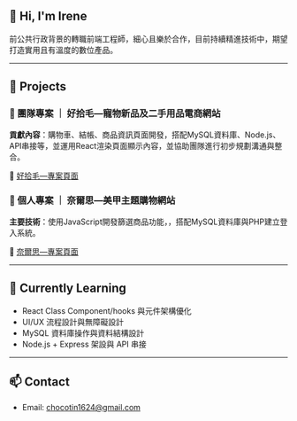 

<!--
**jia-yiii/jia-yiii** is a ✨ _special_ ✨ repository because its `README.md` (this file) appears on your GitHub profile.

Here are some ideas to get you started:

- 🔭 I’m currently working on ...
- 🌱 I’m currently learning ...
- 👯 I’m looking to collaborate on ...
- 🤔 I’m looking for help with ...
- 💬 Ask me about ...
- 📫 How to reach me: ...
- 😄 Pronouns: ...
- ⚡ Fun fact: ...
-->

## 👋 Hi, I'm Irene

前公共行政背景的轉職前端工程師，細心且樂於合作，目前持續精進技術中，期望打造實用且有溫度的數位產品。

---

## 🔧 Projects

### 🐾 團隊專案 ｜ 好拾毛—寵物新品及二手用品電商網站

**貢獻內容**：購物車、結帳、商品資訊頁面開發，搭配MySQL資料庫、Node.js、API串接等，並運用React渲染頁面顯示內容，並協助團隊進行初步規劃溝通與整合。  

🔗 [好拾毛—專案頁面](https://github.com/henry123223323/pet_shop_project)


### 💅 個人專案 ｜ 奈爾思—美甲主題購物網站

**主要技術**：使用JavaScript開發篩選商品功能，，搭配MySQL資料庫與PHP建立登入系統。

🔗 [奈爾思—專案頁面](https://github.com/jia-yiii/nails)

---

## 🌱 Currently Learning
- React Class Component/hooks 與元件架構優化
- UI/UX 流程設計與無障礙設計
- MySQL 資料庫操作與資料結構設計  
- Node.js + Express 架設與 API 串接

---

## 📫 Contact
- Email: chocotin1624@gmail.com
